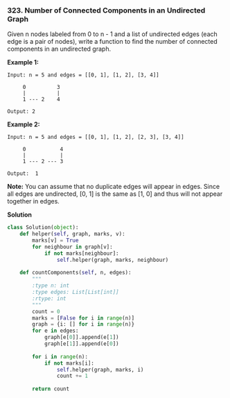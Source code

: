 ### 323. Number of Connected Components in an Undirected Graph

Given n nodes labeled from 0 to n - 1 and a list of undirected edges (each edge is a pair of nodes), write a function to find the number of connected components in an undirected graph.

**Example 1:**
```
Input: n = 5 and edges = [[0, 1], [1, 2], [3, 4]]

     0          3
     |          |
     1 --- 2    4 

Output: 2
```

**Example 2:**
```
Input: n = 5 and edges = [[0, 1], [1, 2], [2, 3], [3, 4]]

     0           4
     |           |
     1 --- 2 --- 3

Output:  1
```

**Note:**
You can assume that no duplicate edges will appear in edges. Since all edges are undirected, [0, 1] is the same as [1, 0] and thus will not appear together in edges.

**Solution**
```Python
class Solution(object):
    def helper(self, graph, marks, v):
        marks[v] = True
        for neighbour in graph[v]:
            if not marks[neighbour]:
                self.helper(graph, marks, neighbour)
        
    def countComponents(self, n, edges):
        """
        :type n: int
        :type edges: List[List[int]]
        :rtype: int
        """
        count = 0
        marks = [False for i in range(n)]
        graph = {i: [] for i in range(n)}
        for e in edges:
            graph[e[0]].append(e[1])
            graph[e[1]].append(e[0])
        
        for i in range(n):
            if not marks[i]:
                self.helper(graph, marks, i)
                count += 1
                
        return count
```